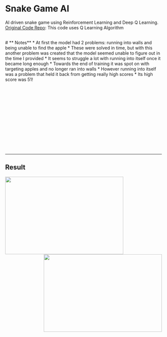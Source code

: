 # Snake Game AI 
AI driven snake game using Reinforcement Learning and Deep Q Learning.<br>
[Original Code Repo](https://github.com/vedantgoswami/SnakeGameAI.git):
This code uses Q Learning Algorithm

<br>
# ** Notes**
* At first the model had 2 problems: running into walls and being unable to find the apple
* These were solved in time, but with this another problem was created that the model seemed unable to figure out in the time I provided
* It seems to struggle a lot with running into itself once it became long enough
* Towards the end of training it was spot on with targeting apples and no longer ran into walls
* However running into itself was a problem that held it back from getting really high scores
* Its high score was 51!


<br><br><br><br><br><br><br><br><br><br><br><br>
<hr />
<p>
  <h2>Result</h2>
<img src="https://github.com/vedantgoswami/SnakeGameAI/blob/main/Images/new.gif" width=380px height=250px align='left'>
<img src="https://github.com/vedantgoswami/SnakeGameAI/blob/main/Images/Animation.gif" width=380px height=250px align='right'>
<br><br><br><br><br><br><br><br><br><br><br>
<p style="font-size:25px">
<pre>              <b> Initial Epochs</b>                                           <b>After 100<sup>th</sup> Epochs</b></pre>
</p>
